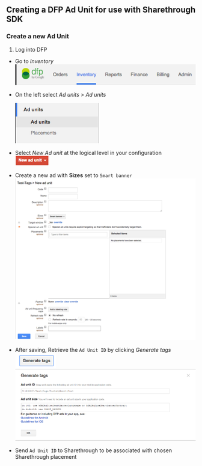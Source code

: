 ## Creating a DFP Ad Unit for use with Sharethrough SDK
### Create a new Ad Unit 
1. Log into DFP
* Go to *Inventory*
![Inventory][inventory-ss]
* On the left select *Ad units* > *Ad units*

	![Ad units][adunits-ss]

* Select *New Ad unit* at the logical level in your configuration
![New Ad Unit][new-adunit-ss]
* Create a new ad with **Sizes** set to `Smart banner`
![New Ad Unit Form][new-adunit-form-ss]
* After saving, Retrieve the `Ad Unit ID` by clicking *Generate tags*
![Generate Tags][generate-tags-ss]
![Ad Unit Id][adunit-id]
* Send `Ad Unit ID` to Sharethrough to be associated with chosen Sharethrough placement

[inventory-ss]: InventorySS.png
[adunits-ss]: AdUnitsSS.png
[new-adunit-ss]: NewAdUnitSS.png
[new-adunit-form-ss]: NewAdUnitFormSS.png
[generate-tags-ss]: GenerateTagsSS.png
[adunit-id]: AdUnitIDSS.png